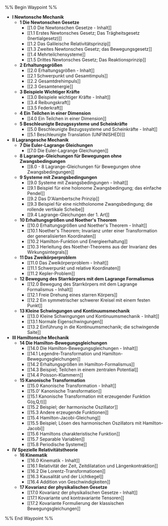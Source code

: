 %% Begin Waypoint %%
- **I Newtonsche Mechanik**
	- **1 Die Newtonschen Gesetze**
		- [[1.0 Die Newtonschen Gesetze - Inhalt]]
		- [[1.1 Erstes Newtonsches Gesetz; Das Trägheitsgesetz (Inertialgesetz)]]
		- [[1.2 Das Galileische Relativitätsprinzip]]
		- [[1.3 Zweites Newtonsches Gesetz; das Bewegungsgesetz]]
		- [[1.4 Mehrteilchensysteme]]
		- [[1.5 Drittes Newtonsches Gesetz; Das Reaktionsprinzip]]
	- **2 Erhaltungsgrößen**
		- [[2.0 Erhaltungsgrößen - Inhalt]]
		- [[2.1 Schwerpunkt und Gesamtimpuls]]
		- [[2.2 Gesamtdrehimpuls]]
		- [[2.3 Gesamtenergie]]
	- **3 Beispiele Wichtiger Kräfte**
		- [[3.0 Beispiele wichtiger Kräfte - Inhalt]]
		- [[3.4 Reibungskraft]]
		- [[3.5 Federkraft]]
	- **4 Ein Teilchen in einer Dimension**
		- [[4.0 Ein Teilchen in einer Dimension]]
	- **5 Beschleunigte Bezugssysteme und Scheinkräfte**
		- [[5.0 Beschleunigte Bezugssysteme und Scheinkräfte - Inhalt]]
		- [[5.1 Beschleunigte Translation (UNFINISHED)]]
- **II Lagrangesche Mechanik**
	- **7 Die Euler-Lagrange Gleichungen**
		- [[7.0 Die Euler-Lagrange Gleichungen]]
	- **8 Lagrange-Gleichungen für Bewegungen ohne Zwangsbedingungen**
		- [[8.0 - 8 Lagrange-Gleichungen für Bewegungen ohne Zwangsbedingungen]]
	- **9 Systeme mit Zwangsbedingungen**
		- [[9.0 Systeme mit Zwangsbedingungen - Inhalt]]
		- [[9.1 Beispiel für eine holonome Zwangsbedingung; das einfache Pendel]]
		- [[9.2 Das D'Alambertsche Prinzip]]
		- [[9.3 Beispiel für eine nichtholonome Zwangsbedingung; die rollende vertikale Scheibe]]
		- [[9.4 Lagrange-Gleichungen der 1. Art]]
	- **10 Erhaltungsgrößen und Noether's Theorem**
		- [[10.0 Erhaltungsgrößen und Noether's Theorem - Inhalt]]
		- [[10.1 Noether's Theorem; Invarianz unter einer Transformation der generalisierten Koordinaten]]
		- [[10.2 Hamilton-Funktion und Energieerhaltung]]
		- [[10.3 Herleitung des Noether-Theorems aus der Invarianz des Wirkungsintegrals]]
	- **11 Das Zweikörperproblem**
		- [[11.0 Das Zweikörperproblem - Inhalt]]
		- [[11.1 Schwerpunkt und relative Koordinaten]]
		- [[11.2 Kepler-Problem]]
	- **12 Bewegung des Starrkörpers mit dem Lagrange Formalismus**
		- [[12.0 Bewegung des Starrkörpers mit dem Lagrange Formalismus - Inhalt]]
		- [[12.1 Freie Drehung eines starren Körpers]]
		- [[12.2 Ein symmetrischer schwerer Kreisel mit einem festen Punkt]]
	- **13 Kleine Schwingungen und Kontinuumsmechanik**
		- [[13.0 Kleine Schwingungen und Kontinuumsmechanik - Inhalt]]
		- [[13.1 Normale Eigenschwingungen]]
		- [[13.2 Einführung in die Kontinuumsmechanik; die schwingende Saite]]
- **III Hamiltonsche Mechanik**
	- **14 Die Hamilton-Bewegungsgleichungen**
		- [[14.0 Die Hamilton-Bewegungsgleichungen - Inhalt]]
		- [[14.1 Legendre-Transformation und Hamilton-Bewegungsgleichungen]]
		- [[14.2 Erhaltungsgrößen im Hamilton-Formalismus]]
		- [[14.3 Beispiel; Teilchen in einem zentralen Potential]]
		- [[14.4 Poisson-Klammern]]
	- **15 Kanonische Transformation**
		- [[15.0 Kanonische Transformation - Inhalt]]
		- [[15.0' Kanonische Transformation]]
		- [[15.1 Kanonische Transformation mit erzeugender Funktion G(q,Q,t)]]
		- [[15.2 Beispiel; der harmonische Oszillator]]
		- [[15.3 Andere erzeugende Funktionen]]
		- [[15.4 Hamilton-Jacobi-Gleichung]]
		- [[15.5 Beispiel; Lösen des harmonischen Oszillators mit Hamilton-Jacobi]]
		- [[15.6 Hamiltons charakteristische Funktion]]
		- [[15.7 Separable Variablen]]
		- [[15.8 Periodische Systeme]]
- **IV Spezielle Relativitätstheorie**
	- **16 Kinematik**
		- [[16.0 Kinematik - Inhalt]]
		- [[16.1 Relativität der Zeit, Zeitdilatation und Längenkontraktion]]
		- [[16.2 Die Lorentz-Transformationen]]
		- [[16.3 Kausalität und der Lichtkegel]]
		- [[16.4 Addition von Geschwindigkeiten]]
	- **17 Kovarianz der physikalischen Gesetze**
		- [[17.0 Kovarianz der physikalischen Gesetze - Inhalt]]
		- [[17.1 Kovariante und kontravariante Tensoren]]
		- [[17.2 Kovariante Formulierung der klassischen Bewegungsgleichungen]]

%% End Waypoint %%